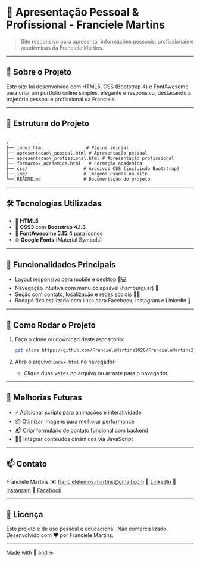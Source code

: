 
# 🚀 Apresentação Pessoal & Profissional - Franciele Martins

> Site responsivo para apresentar informações pessoais, profissionais e acadêmicas da Franciele Martins.

---

## 🌟 Sobre o Projeto

Este site foi desenvolvido com HTML5, CSS (Bootstrap 4) e FontAwesome para criar um portfólio online simples, elegante e responsivo, destacando a trajetória pessoal e profissional da Franciele.

---

## 🧩 Estrutura do Projeto

```

/
├── index.html                # Página inicial
├── apresentacao\_pessoal.html # Apresentação pessoal
├── apresentacao\_profissional.html # Apresentação profissional
├── formacao\_academica.html   # Formação acadêmica
├── css/                     # Arquivos CSS (incluindo Bootstrap)
├── img/                     # Imagens usadas no site
└── README.md                # Documentação do projeto

````

---

## 🛠️ Tecnologias Utilizadas

- 📝 **HTML5**
- 🎨 **CSS3** com **Bootstrap 4.1.3**
- 🔗 **FontAwesome 5.15.4** para ícones
- 🌐 **Google Fonts** (Material Symbols)

---

## 🎯 Funcionalidades Principais

- Layout responsivo para mobile e desktop 📱💻
- Navegação intuitiva com menu colapsável (hambúrguer) 🍔
- Seção com contato, localização e redes sociais 📧📍
- Rodapé fixo estilizado com links para Facebook, Instagram e LinkedIn 🔗

---

## 🚀 Como Rodar o Projeto

1. Faça o clone ou download deste repositório:
   ```bash
   git clone https://github.com/FrancieleMartins2020/FrancieleMartins2020.github.io


2. Abra o arquivo `index.html` no navegador:

   * Clique duas vezes no arquivo ou arraste para o navegador.

---

## 🌱 Melhorias Futuras

* ⚡ Adicionar scripts para animações e interatividade
* 📦 Otimizar imagens para melhorar performance
* 📬 Criar formulário de contato funcional com backend
* 🧑‍💻 Integrar conteúdos dinâmicos via JavaScript

---

## 📫 Contato

Franciele Martins
✉️ [francielelemos.martins@gmail.com](mailto:francielelemos.martins@gmail.com)
🔗 [LinkedIn](https://www.linkedin.com/in/franciele-martins-554885164/)
📱 [Instagram](https://www.instagram.com/fram.martins)
📘 [Facebook](https://www.facebook.com/franciele.martins.77582)

---

## 📜 Licença

Este projeto é de uso pessoal e educacional. Não comercializado.
Desenvolvido com ❤️ por Franciele Martins.

---

Made with 💙 and ☕
